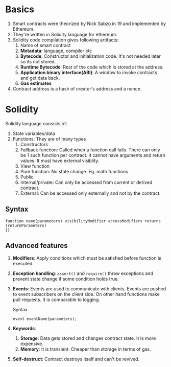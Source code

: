 # Basics
1. Smart contracts were theorized by Nick Sabzo in  19 and implemented by Ethereum.
2. They're written in Solidity language for ethereum.
3. Solidity code compilation gives following artifacts:
    1. Name of smart contract
    2. **Metadata**: language, compiler etc
    3. **Bytecode**: Constructor and initialization code. It's not needed later so its not stored.
    4. **Runtime Bytecode**: Rest of the code which is stored at the address.
    5. **Application binary interface(ABI)**: A window to invoke contracts and get data back.
    6. **Gas estimates**
4. Contract address is a hash of creator's address and a nonce.

# Solidity
Solidity language consists of:
1. State variables/data
2. Functions: They are of many types
    1. Constructors
    2. Fallback function: Called when a function call fails. There can only be 1 such function  per contract. It cannot have arguments and return values. It must have external visiblity.
    3. View function
    4. Pure function: No state change. Eg. math functions
    5. Public
    7. Internal/private: Can only be accessed from current or derived contract.
    8. External: Can be accessed only externally and not by the contract.

## Syntax
```sol
function name(parameters) visibilityModifier accessModifiers returns (returnParameters)
{}
```

## Advanced features
1. **Modifiers**: Apply conditions which must be satisfied before function is executed.
2. **Exception handling**: ```assert()``` and ```require()``` throw exceptions and prevent state change if some condition holds true.
3. **Events**: Events are used to communicate with clients. Events are pushed to event subscribers on the client side. On other hand functions make pull requests. It is comparable to logging.

    Syntax
    ```
    event eventName(parameters);
    ```
4. **Keywords**:
    1. **Storage**: Data gets stored and changes contract state. It is more expensive.
    2. **Memory**: It is transient. Cheaper than storage in terms of gas.
5. **Self-destruct**: Contract destroys itself and can't be revived.